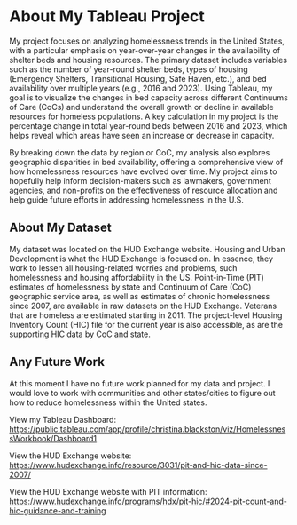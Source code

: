 # **About My Tableau Project**

My project focuses on analyzing homelessness trends in the United States, with a particular emphasis on year-over-year changes in the availability of shelter beds and housing resources. The primary dataset includes variables such as the number of year-round shelter beds, types of housing (Emergency Shelters, Transitional Housing, Safe Haven, etc.), and bed availability over multiple years (e.g., 2016 and 2023). Using Tableau, my goal is to visualize the changes in bed capacity across different Continuums of Care (CoCs) and understand the overall growth or decline in available resources for homeless populations. A key calculation in my project is the percentage change in total year-round beds between 2016 and 2023, which helps reveal which areas have seen an increase or decrease in capacity.

By breaking down the data by region or CoC, my analysis also explores geographic disparities in bed availability, offering a comprehensive view of how homelessness resources have evolved over time. My project aims to hopefully help inform decision-makers such as lawmakers, government agencies, and non-profits on the effectiveness of resource allocation and help guide future efforts in addressing homelessness in the U.S.

## **About My Dataset** 

My dataset was located on the HUD Exchange website. Housing and Urban Development is what the HUD Exchange is focused on.   In essence, they work to lessen all housing-related worries and problems, such homelessness and housing affordability in the US. Point-in-Time (PIT) estimates of homelessness by state and Continuum of Care (CoC) geographic service area, as well as estimates of chronic homelessness since 2007, are available in raw datasets on the HUD Exchange. Veterans that are homeless are estimated starting in 2011. The project-level Housing Inventory Count (HIC) file for the current year is also accessible, as are the supporting HIC data by CoC and state.

## **Any Future Work**

At this moment I have no future work planned for my data and project. I would love to work with communities and other states/cities to figure out how to reduce homelessness within the United states. 

View my Tableau Dashboard: https://public.tableau.com/app/profile/christina.blackston/viz/HomelessnessWorkbook/Dashboard1

View the HUD Exchange website: https://www.hudexchange.info/resource/3031/pit-and-hic-data-since-2007/

View the HUD Exchange website with PIT information: https://www.hudexchange.info/programs/hdx/pit-hic/#2024-pit-count-and-hic-guidance-and-training
